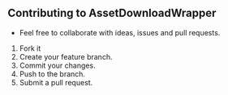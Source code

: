 ## Contributing to AssetDownloadWrapper
- Feel free to collaborate with ideas, issues and  pull requests.

1. Fork it
2. Create your feature branch.
3. Commit your changes.
4. Push to the branch.
5. Submit a pull request.
